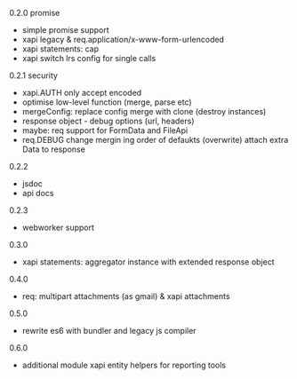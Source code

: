 0.2.0 promise

* simple promise support
* xapi legacy & req.application/x-www-form-urlencoded
* xapi statements: cap
* xapi switch lrs config for single calls

0.2.1 security

* xapi.AUTH only accept encoded
* optimise low-level function (merge, parse etc)
* mergeConfig: replace config merge with clone (destroy instances)
* response object - debug options (url, headers)
* maybe: req support for FormData and FileApi
* req.DEBUG change mergin ing order of defaukts (overwrite) attach extra Data to response

0.2.2

* jsdoc
* api docs

0.2.3

* webworker support

0.3.0

* xapi statements: aggregator instance with extended response object

0.4.0

* req: multipart attachments (as gmail) & xapi attachments

0.5.0

* rewrite es6 with bundler and legacy js compiler

0.6.0

* additional module xapi entity helpers for reporting tools
